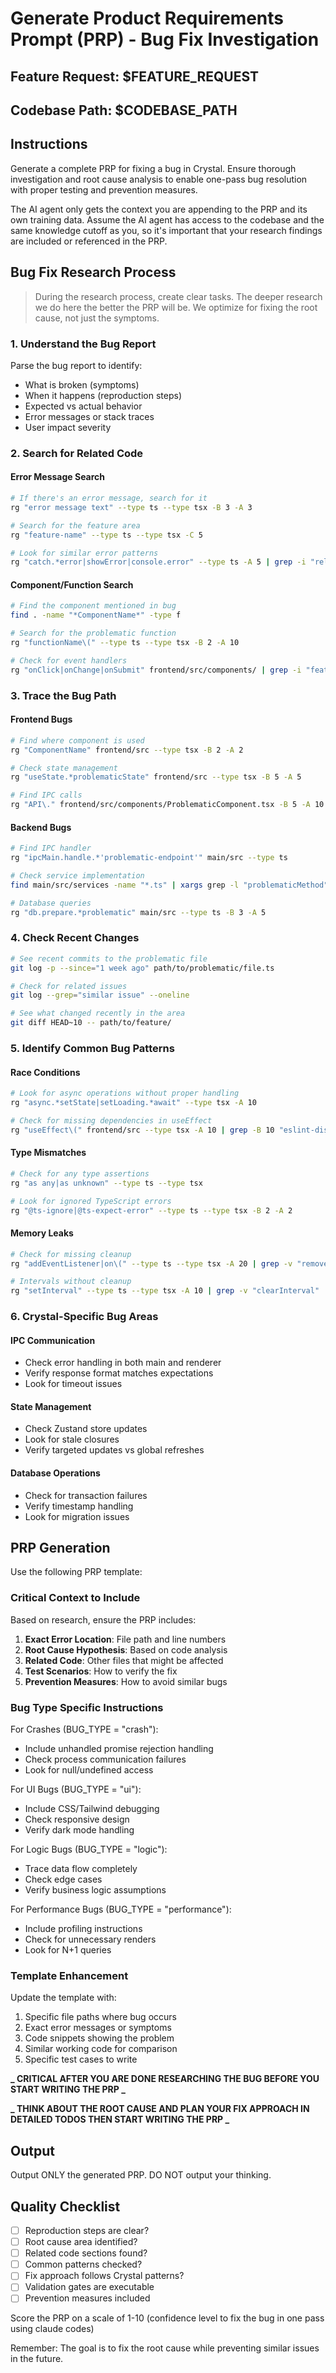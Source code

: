 # Generate Product Requirements Prompt (PRP) - Bug Fix Investigation

## Feature Request: $FEATURE_REQUEST

## Codebase Path: $CODEBASE_PATH

## Instructions

Generate a complete PRP for fixing a bug in Crystal. Ensure thorough investigation and root cause analysis to enable one-pass bug resolution with proper testing and prevention measures.

The AI agent only gets the context you are appending to the PRP and its own training data. Assume the AI agent has access to the codebase and the same knowledge cutoff as you, so it's important that your research findings are included or referenced in the PRP.

## Bug Fix Research Process

> During the research process, create clear tasks. The deeper research we do here the better the PRP will be. We optimize for fixing the root cause, not just the symptoms.

### 1. Understand the Bug Report
Parse the bug report to identify:
- What is broken (symptoms)
- When it happens (reproduction steps)
- Expected vs actual behavior
- Error messages or stack traces
- User impact severity

### 2. Search for Related Code

#### Error Message Search
```bash
# If there's an error message, search for it
rg "error message text" --type ts --type tsx -B 3 -A 3

# Search for the feature area
rg "feature-name" --type ts --type tsx -C 5

# Look for similar error patterns
rg "catch.*error|showError|console.error" --type ts -A 5 | grep -i "related-term"
```

#### Component/Function Search
```bash
# Find the component mentioned in bug
find . -name "*ComponentName*" -type f

# Search for the problematic function
rg "functionName\(" --type ts --type tsx -B 2 -A 10

# Check for event handlers
rg "onClick|onChange|onSubmit" frontend/src/components/ | grep -i "feature"
```

### 3. Trace the Bug Path

#### Frontend Bugs
```bash
# Find where component is used
rg "ComponentName" frontend/src --type tsx -B 2 -A 2

# Check state management
rg "useState.*problematicState" frontend/src --type tsx -B 5 -A 5

# Find IPC calls
rg "API\." frontend/src/components/ProblematicComponent.tsx -B 5 -A 10
```

#### Backend Bugs
```bash
# Find IPC handler
rg "ipcMain.handle.*'problematic-endpoint'" main/src --type ts

# Check service implementation
find main/src/services -name "*.ts" | xargs grep -l "problematicMethod"

# Database queries
rg "db.prepare.*problematic" main/src --type ts -B 3 -A 5
```

### 4. Check Recent Changes
```bash
# See recent commits to the problematic file
git log -p --since="1 week ago" path/to/problematic/file.ts

# Check for related issues
git log --grep="similar issue" --oneline

# See what changed recently in the area
git diff HEAD~10 -- path/to/feature/
```

### 5. Identify Common Bug Patterns

#### Race Conditions
```bash
# Look for async operations without proper handling
rg "async.*setState|setLoading.*await" --type tsx -A 10

# Check for missing dependencies in useEffect
rg "useEffect\(" frontend/src --type tsx -A 10 | grep -B 10 "eslint-disable"
```

#### Type Mismatches
```bash
# Check for any type assertions
rg "as any|as unknown" --type ts --type tsx

# Look for ignored TypeScript errors
rg "@ts-ignore|@ts-expect-error" --type ts --type tsx -B 2 -A 2
```

#### Memory Leaks
```bash
# Check for missing cleanup
rg "addEventListener|on\(" --type ts --type tsx -A 20 | grep -v "removeEventListener|off\("

# Intervals without cleanup
rg "setInterval" --type ts --type tsx -A 10 | grep -v "clearInterval"
```

### 6. Crystal-Specific Bug Areas

#### IPC Communication
- Check error handling in both main and renderer
- Verify response format matches expectations
- Look for timeout issues

#### State Management
- Check Zustand store updates
- Look for stale closures
- Verify targeted updates vs global refreshes

#### Database Operations
- Check for transaction failures
- Verify timestamp handling
- Look for migration issues

## PRP Generation

Use the following PRP template:

<template>

## Why

- Restore expected functionality
- Prevent user frustration
- Maintain application stability

## What
Investigate and fix a bug in with proper root cause analysis and prevention measures.

### Success Criteria
- [ ] Bug is reproducible before fix
- [ ] Root cause identified
- [ ] Fix implemented and verified
- [ ] No regressions introduced
- [ ] Tests written to prevent regression{{/WRITE_TESTS}}
- [ ] Error handling improved if applicable

## All Needed Context

### Documentation & References
```yaml
# Project-specific
- file: CLAUDE.md
  why: Error handling patterns and debugging guidelines

- file: main/src/utils/logger.ts
  why: Logging utilities for debugging

# Error locations
- file: frontend/src/stores/errorStore.ts
  why: Error display patterns

- file: main/src/index.ts
  why: Main process error handling setup

# Bug-specific files (from investigation)
- file: [exact file where bug occurs]
  why: [specific function/component with issue]
  
- file: [related files that interact]
  why: [how they contribute to the bug]
```

### Bug Investigation Steps

#### 1. Reproduce the Bug
```bash
# Start in development mode
pnpm electron-dev

# Steps to reproduce:
1. [User action that triggers bug]
2. [Expected result vs actual result]
3. [Any error messages or console output]
```

#### 2. Gather Information
- Error messages in console
- Stack traces
- Recent changes that might have introduced the bug
- Related issues or patterns

#### 3. Crash-Specific Investigation
- Check main process logs
- Look for unhandled promise rejections
- Verify IPC error handling
- Check for memory leaks

#### 3. UI Bug Investigation
- Check React component state
- Verify CSS/Tailwind classes
- Look for race conditions in updates
- Check dark mode compatibility

#### 3. Performance Investigation
- Profile with Chrome DevTools
- Check for unnecessary re-renders
- Look for N+1 queries
- Verify debouncing/throttling

#### 3. Logic Bug Investigation
- Trace data flow completely
- Check edge cases
- Verify business logic assumptions
- Look for off-by-one errors

### Root Cause Analysis
```yaml
SYMPTOM: [What users see]
CAUSE: [Technical reason for the bug]
LOCATION: [Exact file:line where bug occurs]
TRIGGER: [What conditions cause it]
```

## Implementation Blueprint

### Task 1: Reproduce and Diagnose
```yaml
INVESTIGATE:
  - Reproduce bug consistently
  - Add debug logging if needed
  - Identify exact failure point
  - Document root cause

TOOLS:
  - Chrome DevTools for frontend
  - Console logs for main process
  - Database queries if data-related
```

### Task 2: Implement Fix
```yaml
FIX_LOCATION:
  - File: [identified file]
  - Function/Component: [specific location]
  - Line numbers: [approximate lines]

APPROACH:
  - Minimal change to fix issue
  - Preserve existing functionality
  - Follow Crystal patterns
  
CODE_PATTERN:
  # Show the problematic code
  # Then show the fixed version
  # Explain why the fix works
```

### Task 3: Write Tests
```yaml
TEST_COVERAGE:
  - Unit test for fixed function
  - Integration test for user flow
  - Edge cases that might break

LOCATION:
  - Test file: tests/[feature].spec.ts
  - Follow existing test patterns
```

### Task 4: Verify Fix
```yaml
VERIFICATION:
  - Original bug no longer occurs
  - No new errors introduced
  - Performance not degraded
  - UI looks correct in light/dark mode
```

## Common Bug Patterns

### IPC Communication Issues
```typescript
// Always wrap IPC calls in try/catch
try {
  const result = await API.method();
  if (!result.success) {
    throw new Error(result.error);
  }
} catch (error) {
  // Handle error appropriately
}
```

### State Update Race Conditions
```typescript
// Use functional updates to avoid stale state
setState(prev => ({
  ...prev,
  newValue: calculated
}));
```

### Database Transaction Issues
```typescript
// Always use transactions for multi-step operations
const transaction = db.transaction(() => {
  // Multiple operations
});
transaction();
```

## Validation Loop

### Level 1: Type Safety
```bash
# Ensure no type errors introduced
pnpm typecheck
```

### Level 2: Code Quality
```bash
# Check linting
pnpm lint

# Auto-fix if needed
pnpm lint --fix
```

### Level 3: Automated Tests
```bash
# Run relevant tests
pnpm test [test-file]

# Run all tests to check for regressions
pnpm test
```

### Level 4: Manual Verification
```bash
# Start dev environment
pnpm electron-dev

# Verify:
1. Original bug is fixed
2. No visual regressions
3. Performance is acceptable
4. Error handling works
```

### Level 5: Build Validation
```bash
# Ensure production build works
pnpm build

# Test production build
pnpm start

# Verify fix works in production mode
```

## Final Validation Checklist
- [ ] Bug can no longer be reproduced
- [ ] Root cause documented in code comments
- [ ] No TypeScript errors
- [ ] No ESLint warnings
{{#WRITE_TESTS}}- [ ] Tests pass and cover the fix{{/WRITE_TESTS}}
- [ ] Manual testing confirms fix works
- [ ] No performance degradation
- [ ] Error messages are user-friendly if applicable
- [ ] Similar bugs prevented by the fix approach

## Prevention Measures
- Document the bug pattern for future reference
- Add logging to catch similar issues early
- Consider adding automated checks
- Update documentation if needed

</template>

### Critical Context to Include

Based on research, ensure the PRP includes:

1. **Exact Error Location**: File path and line numbers
2. **Root Cause Hypothesis**: Based on code analysis
3. **Related Code**: Other files that might be affected
4. **Test Scenarios**: How to verify the fix
5. **Prevention Measures**: How to avoid similar bugs

### Bug Type Specific Instructions

For Crashes (BUG_TYPE = "crash"):
- Include unhandled promise rejection handling
- Check process communication failures
- Look for null/undefined access

For UI Bugs (BUG_TYPE = "ui"):
- Include CSS/Tailwind debugging
- Check responsive design
- Verify dark mode handling

For Logic Bugs (BUG_TYPE = "logic"):
- Trace data flow completely
- Check edge cases
- Verify business logic assumptions

For Performance Bugs (BUG_TYPE = "performance"):
- Include profiling instructions
- Check for unnecessary renders
- Look for N+1 queries

### Template Enhancement

Update the template with:
1. Specific file paths where bug occurs
2. Exact error messages or symptoms
3. Code snippets showing the problem
4. Similar working code for comparison
5. Specific test cases to write

**_ CRITICAL AFTER YOU ARE DONE RESEARCHING THE BUG BEFORE YOU START WRITING THE PRP _**

**_ THINK ABOUT THE ROOT CAUSE AND PLAN YOUR FIX APPROACH IN DETAILED TODOS THEN START WRITING THE PRP _**

## Output

Output ONLY the generated PRP. DO NOT output your thinking.

## Quality Checklist

- [ ] Reproduction steps are clear?
- [ ] Root cause area identified?
- [ ] Related code sections found?
- [ ] Common patterns checked?
- [ ] Fix approach follows Crystal patterns?
- [ ] Validation gates are executable
- [ ] Prevention measures included

Score the PRP on a scale of 1-10 (confidence level to fix the bug in one pass using claude codes)

Remember: The goal is to fix the root cause while preventing similar issues in the future.